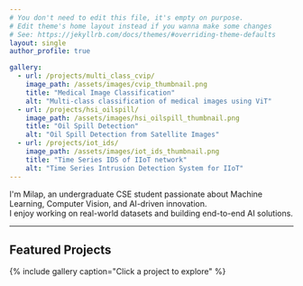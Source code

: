```yaml
---
# You don't need to edit this file, it's empty on purpose.
# Edit theme's home layout instead if you wanna make some changes
# See: https://jekyllrb.com/docs/themes/#overriding-theme-defaults
layout: single
author_profile: true

gallery:
  - url: /projects/multi_class_cvip/ 
    image_path: /assets/images/cvip_thumbnail.png
    title: "Medical Image Classification"
    alt: "Multi-class classification of medical images using ViT"
  - url: /projects/hsi_oilspill/
    image_path: /assets/images/hsi_oilspill_thumbnail.png
    title: "Oil Spill Detection"
    alt: "Oil Spill Detection from Satellite Images"
  - url: /projects/iot_ids/
    image_path: /assets/images/iot_ids_thumbnail.png
    title: "Time Series IDS of IIoT network"
    alt: "Time Series Intrusion Detection System for IIoT"
---
```


I'm Milap, an undergraduate CSE student passionate about Machine Learning, Computer Vision, and AI-driven innovation.  
I enjoy working on real-world datasets and building end-to-end AI solutions.

---
##  Featured Projects
{% include gallery caption="Click a project to explore" %}
